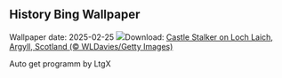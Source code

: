 ## History Bing Wallpaper
Wallpaper date: 2025-02-25
![](https://www.bing.com/th?id=OHR.ArgyllStalker_EN-IN2644083090_UHD.jpg&w=1000)Download: [Castle Stalker on Loch Laich, Argyll, Scotland (© WLDavies/Getty Images)](https://www.bing.com/th?id=OHR.ArgyllStalker_EN-IN2644083090_UHD.jpg)

Auto get programm by LtgX
